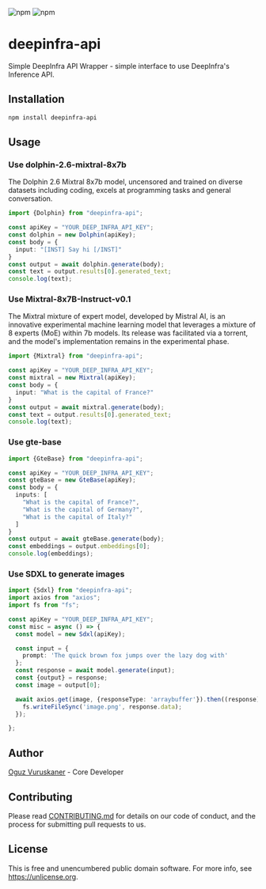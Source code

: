 ![npm](https://img.shields.io/npm/v/deepinfra-api)
![npm](https://img.shields.io/npm/dt/deepinfra-api)

# deepinfra-api

Simple DeepInfra API Wrapper - simple interface to use DeepInfra's Inference API.

## Installation

```bash
npm install deepinfra-api
```

## Usage

### Use dolphin-2.6-mixtral-8x7b

The Dolphin 2.6 Mixtral 8x7b model, uncensored and trained on diverse datasets including coding, excels at programming
tasks and general conversation.

```typescript
import {Dolphin} from "deepinfra-api";

const apiKey = "YOUR_DEEP_INFRA_API_KEY";
const dolphin = new Dolphin(apiKey);
const body = {
  input: "[INST] Say hi [/INST]"
}
const output = await dolphin.generate(body);
const text = output.results[0].generated_text;
console.log(text);
```

### Use Mixtral-8x7B-Instruct-v0.1

The Mixtral mixture of expert model, developed by Mistral AI, is an innovative experimental machine learning model that
leverages a mixture of 8 experts (MoE) within 7b models. Its release was facilitated via a torrent, and the model's
implementation remains in the experimental phase.

```typescript
import {Mixtral} from "deepinfra-api";

const apiKey = "YOUR_DEEP_INFRA_API_KEY";
const mixtral = new Mixtral(apiKey);
const body = {
  input: "What is the capital of France?"
}
const output = await mixtral.generate(body);
const text = output.results[0].generated_text;
console.log(text);
```

### Use gte-base

```typescript
import {GteBase} from "deepinfra-api";

const apiKey = "YOUR_DEEP_INFRA_API_KEY";
const gteBase = new GteBase(apiKey);
const body = {
  inputs: [
    "What is the capital of France?",
    "What is the capital of Germany?",
    "What is the capital of Italy?"
  ]
}
const output = await gteBase.generate(body);
const embeddings = output.embeddings[0];
console.log(embeddings);

```

### Use SDXL to generate images

```typescript
import {Sdxl} from "deepinfra-api";
import axios from "axios";
import fs from "fs";

const apiKey = "YOUR_DEEP_INFRA_API_KEY";
const misc = async () => {
  const model = new Sdxl(apiKey);

  const input = {
    prompt: 'The quick brown fox jumps over the lazy dog with'
  };
  const response = await model.generate(input);
  const {output} = response;
  const image = output[0];

  await axios.get(image, {responseType: 'arraybuffer'}).then((response) => {
    fs.writeFileSync('image.png', response.data);
  });

};
```

## Author

[Oguz Vuruskaner](https://www.oguzvuruskaner.com) - Core Developer

## Contributing

Please read [CONTRIBUTING.md](CONTRIBUTING.md) for details on our code of conduct, and the process for submitting pull
requests to us.

## License

This is free and unencumbered public domain software. For more info, see https://unlicense.org.
